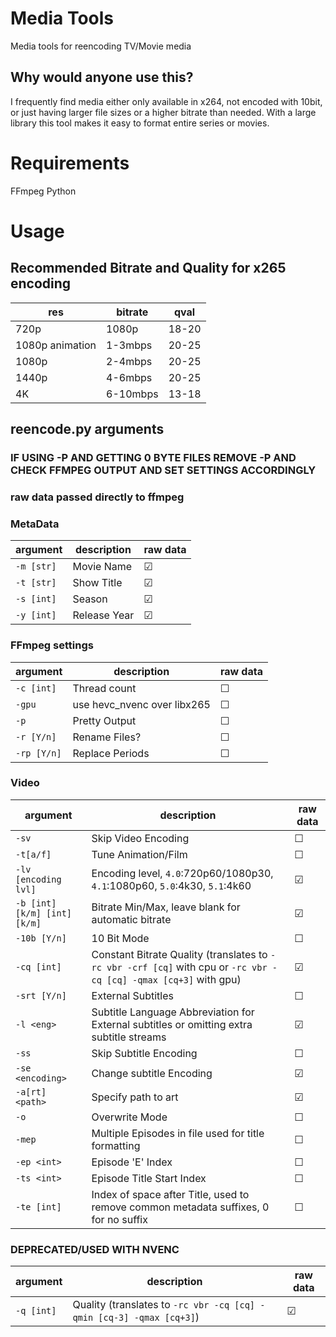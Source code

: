 # Media Tools

 Media tools for reencoding TV/Movie media

## Why would anyone use this?
 I frequently find media either only available in x264, not encoded with 10bit, or just having larger file sizes or a higher bitrate than needed. With a large library this tool makes it easy to format entire series or movies.

# Requirements

 FFmpeg
 Python

# Usage

## Recommended Bitrate and Quality for x265 encoding

| res             | bitrate  | qval  |
| --------------- | -------- | ----- |
| 720p            | 1080p    | 18-20 |
| 1080p animation | 1-3mbps  | 20-25 |
| 1080p           | 2-4mbps  | 20-25 |
| 1440p           | 4-6mbps  | 20-25 |
| 4K              | 6-10mbps | 13-18 |

## reencode.py arguments

### IF USING -P AND GETTING 0 BYTE FILES REMOVE -P AND CHECK FFMPEG OUTPUT AND SET SETTINGS ACCORDINGLY

### raw data passed directly to ffmpeg

### MetaData


| argument   | description  | raw data |
| ---------- | ------------ | -------- |
| `-m [str]` | Movie Name   | &#9745;  |
| `-t [str]` | Show Title   | &#9745;  |
| `-s [int]` | Season       | &#9745;  |
| `-y [int]` | Release Year | &#9745;  |

### FFmpeg settings

| argument    | description                 | raw data |
| ----------- | --------------------------- | -------- |
| `-c [int]`  | Thread count                | &#9744;  |
| `-gpu`      | use hevc_nvenc over libx265 | &#9744;  |
| `-p`        | Pretty Output               | &#9744;  |
| `-r [Y/n]`  | Rename Files?               | &#9744;  |
| `-rp [Y/n]` | Replace Periods             | &#9744;  |

### Video

| argument                   | description                                                                                                       | raw data |
| -------------------------- | ----------------------------------------------------------------------------------------------------------------- | -------- |
| `-sv`                      | Skip Video Encoding                                                                                               | &#9744;  |
| `-t[a/f]`                  | Tune Animation/Film                                                                                               | &#9744;  |
| `-lv [encoding lvl]`       | Encoding level, `4.0`:720p60/1080p30, `4.1`:1080p60, `5.0`:4k30, `5.1`:4k60                                       | &#9745;  |
| `-b [int][k/m] [int][k/m]` | Bitrate Min/Max, leave blank for automatic bitrate                                                                | &#9745;  |
| `-10b [Y/n]`               | 10 Bit Mode                                                                                                       | &#9744;  |
| `-cq [int]`                | Constant Bitrate Quality (translates to `-rc vbr -crf [cq]` with cpu or `-rc vbr -cq [cq] -qmax [cq+3]` with gpu) | &#9745;  |
| `-srt [Y/n]`               | External Subtitles                                                                                                | &#9744;  |
| `-l <eng>`                 | Subtitle Language Abbreviation for External subtitles or omitting extra subtitle streams                          | &#9745;  |
| `-ss`                      | Skip Subtitle Encoding                                                                                            | &#9744;  |
| `-se <encoding>`           | Change subtitle Encoding                                                                                          | &#9745;  |
| `-a[rt] <path>`            | Specify path to art                                                                                               | &#9745;  |
| `-o`                       | Overwrite Mode                                                                                                    | &#9744;  |
| `-mep`                     | Multiple Episodes in file used for title formatting                                                               | &#9744;  |
| `-ep <int>`                | Episode \'E\' Index                                                                                               | &#9744;  |
| `-ts <int>`                | Episode Title Start Index                                                                                         | &#9744;  |
| `-te [int]`                | Index of space after Title, used to remove common metadata suffixes, 0 for no suffix                              | &#9744;  |

### DEPRECATED/USED WITH NVENC

| argument   | description                                                          | raw data |
| ---------- | -------------------------------------------------------------------- | -------- |
| `-q [int]` | Quality (translates to `-rc vbr -cq [cq] -qmin [cq-3] -qmax [cq+3]`) | &#9745;  |
